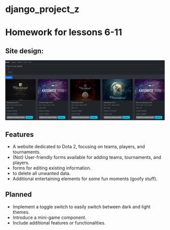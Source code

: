 # django_project_z
# Homework for lessons 6-11
## Site design:
![](readme_stuff/example.png)

## Features
- A website dedicated to Dota 2, focusing on teams, players, and tournaments.
- (Not) User-friendly forms available for adding teams, tournaments, and players.
-  forms for editing existing information.
-  to delete all unwanted data.
- Additional entertaining elements for some fun moments (goofy stuff).

## Planned
- Implement a toggle switch to easily switch between dark and light themes.
- Introduce a mini-game component.
- Include additional features or functionalities.